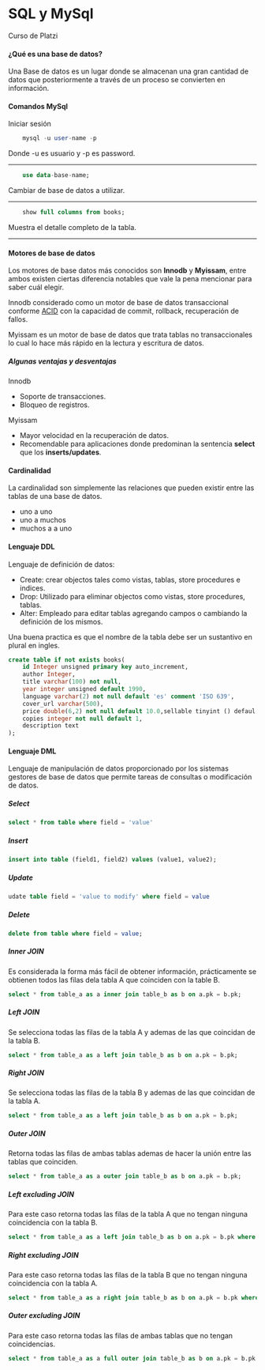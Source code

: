 # SQL y MySql
Curso de Platzi

#### ¿Qué es una base de datos?
Una Base de datos es un lugar donde se almacenan una gran cantidad de datos que posteriormente a través de un proceso se convierten en información. 

#### Comandos MySql
Iniciar sesión
~~~sql
    mysql -u user-name -p
~~~
Donde -u es usuario y -p es password.
___
~~~sql
    use data-base-name;
~~~
Cambiar de base de datos a utilizar.
___

~~~sql
    show full columns from books;
~~~
Muestra el detalle completo de la tabla.
___


#### Motores de base de datos
Los motores de base datos más conocidos son __Innodb__ y __Myissam__, entre ambos existen ciertas diferencia notables que vale la  pena mencionar para saber cuál elegir.

Innodb considerado como un motor de base de datos transaccional conforme [ACID](https://dosideas.com/noticias/base-de-datos/973-acid-en-las-bases-de-datos) con la capacidad de commit, rollback, recuperación de fallos.

Myissam es un motor de base de datos que trata tablas no transaccionales lo cual lo hace más rápido en la lectura y escritura de datos.

##### Algunas ventajas y desventajas
Innodb
+ Soporte de transacciones.
+ Bloqueo de registros.

Myissam
+ Mayor velocidad en la recuperación de datos.
+ Recomendable para aplicaciones donde predominan la sentencia __select__ que los __inserts/updates__.

#### Cardinalidad
La cardinalidad son simplemente las relaciones que pueden existir entre las tablas de una base de datos.
+ uno a uno
+ uno a muchos
+ muchos a a uno

#### Lenguaje DDL
Lenguaje de definición de datos:
+ Create: crear objectos tales como vistas, tablas, store procedures e indices.
+ Drop: Utilizado para eliminar objectos como vistas, store procedures, tablas.
+ Alter: Empleado para editar tablas agregando campos o cambiando la definición de los mismos.

Una buena practica es que el nombre de la tabla debe ser un sustantivo en plural en ingles.

~~~sql
create table if not exists books(
    id Integer unsigned primary key auto_increment,
    author Integer,
    title varchar(100) not null,
    year integer unsigned default 1990,
    language varchar(2) not null default 'es' comment 'ISO 639',
    cover_url varchar(500),
    price double(6,2) not null default 10.0,sellable tinyint () defaul 1,
    copies integer not null default 1,
    description text
);
~~~

#### Lenguaje DML
Lenguaje de manipulación de datos proporcionado por los sistemas gestores de base de datos que permite tareas de consultas o modificación de datos.

##### Select
~~~sql
select * from table where field = 'value'
~~~
##### Insert
~~~sql
insert into table (field1, field2) values (value1, value2);
~~~

##### Update
~~~sql
udate table field = 'value to modify' where field = value
~~~
##### Delete
~~~sql
delete from table where field = value;
~~~ 

##### Inner JOIN
Es considerada la forma más fácil de obtener información, prácticamente se obtienen todos las filas dela tabla A que coinciden con la table B.

~~~sql
select * from table_a as a inner join table_b as b on a.pk = b.pk;
~~~ 

##### Left JOIN
Se selecciona todas las filas de la tabla A y ademas de las que coincidan de la tabla B.

~~~sql
select * from table_a as a left join table_b as b on a.pk = b.pk;
~~~ 
##### Right JOIN
Se selecciona todas las filas de la tabla B y ademas de las que coincidan de la tabla A.

~~~sql
select * from table_a as a left join table_b as b on a.pk = b.pk;
~~~ 
##### Outer JOIN
Retorna todas las filas de ambas tablas ademas de hacer la unión entre las tablas que coinciden.

~~~sql
select * from table_a as a outer join table_b as b on a.pk = b.pk;
~~~ 
##### Left excluding JOIN
Para este caso retorna todas las filas de la tabla A que no tengan ninguna coincidencia con la tabla B.
~~~sql
select * from table_a as a left join table_b as b on a.pk = b.pk where b.pk is null;
~~~ 
##### Right excluding JOIN
Para este caso retorna todas las filas de la tabla B que no tengan ninguna coincidencia con la tabla A.
~~~sql
select * from table_a as a right join table_b as b on a.pk = b.pk where b.pk is null;
~~~ 
##### Outer excluding JOIN
Para este caso retorna todas las filas de ambas tablas que no tengan coincidencias.
~~~sql
select * from table_a as a full outer join table_b as b on a.pk = b.pk where a.pk is null or b.pk is null;
~~~
